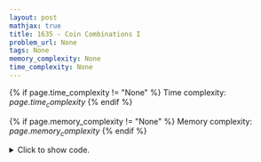 ```yaml
---
layout: post
mathjax: true
title: 1635 - Coin Combinations I
problem_url: None
tags: None
memory_complexity: None
time_complexity: None
---
```




{% if page.time_complexity != "None" %}
Time complexity: ${{ page.time_complexity }}$
{% endif %}

{% if page.memory_complexity != "None" %}
Memory complexity: ${{ page.memory_complexity }}$
{% endif %}

<details>
<summary>
<p style="display:inline">Click to show code.</p>
</summary>
```cpp
{% raw %}
using namespace std;
using vi = vector<int>;
using ll = long long;
const int MOD = 1e9 + 7;
int solve(int x, const vi &c)
{
    vi dp(x + 1, 0);
    dp[0] = 1;
    for (int s = 1; s <= x; ++s)
    {
        for (auto ci : c)
        {
            if (s - ci < 0)
                break;
            dp[s] = (dp[s] + dp[s - ci]) % MOD;
        }
    }
    return dp[x];
}
int main(void)
{
    int n, x;
    cin >> n >> x;
    vi c(n);
    for (auto &ci : c)
        cin >> ci;
    sort(c.begin(), c.end());
    cout << solve(x, c) << endl;
    return 0;
}

{% endraw %}
```
</details>


